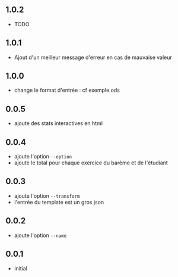 ## 1.0.2

  * TODO

## 1.0.1

  * Ajout d'un meilleur message d'erreur en cas de mauvaise valeur

## 1.0.0

  * change le format d'entrée : cf exemple.ods

## 0.0.5
  
  * ajoute des stats interactives en html

## 0.0.4

  * ajoute l'option `--option`
  * ajoute le total pour chaque exercice du barème et de l'étudiant

## 0.0.3
  
  * ajoute l'option `--transform`
  * l'entrée du template est un gros json

## 0.0.2

  * ajoute l'option `--name`

## 0.0.1

  * initial
